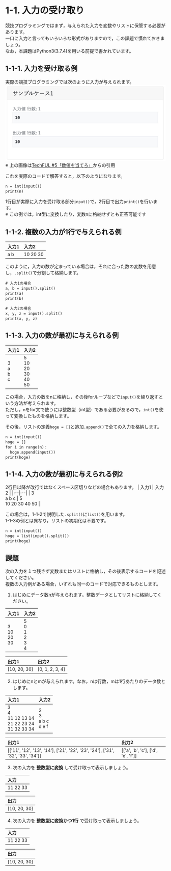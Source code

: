 # 1-1. 入力の受け取り
競技プログラミングではまず，与えられた入力を変数やリストに保管する必要があります。  
一口に入力と言ってもいろいろな形式がありますので，この課題で慣れておきましょう。  
なお，本課題はPython3(3.7.4)を用いる前提で書かれています。

## 1-1-1. 入力を受け取る例
実際の競技プログラミングでは次のように入力が与えられます。  
![TechFULの課題画面](img/1-1-1.jpg "1-1-1-1.jpg")  
※ 上の画像は[TechFUL #5「数値を当てろ」](https://techful-programming.com/user/skill/problem/coding/5)からの引用  

これを実際のコードで解答すると，以下のようになります。   
```Python3
n = int(input())
print(n)
```
1行目が実際に入力を受け取る部分`input()`で，2行目で出力`print()`を行います。  
※ この例では，int型に変換したり，変数nに格納せずとも正答可能です  

## 1-1-2. 複数の入力が1行で与えられる例
| 入力1 | 入力2 |
|:--|:--|
| a b | 10 20 30 |

このように，入力の数が定まっている場合は，それに合った数の変数を用意し，`.split()`で分割して格納します。
```Python3
# 入力1の場合
a, b = input().split()
print(a)
print(b)
```

```Python3
# 入力2の場合
x, y, z = input().split()
print(x, y, z)
```


## 1-1-3. 入力の数が最初に与えられる例
| 入力1 | 入力2 |
|:--|:--|
| 3 <br> a <br> b <br> c | 5 <br> 10 <br> 20 <br> 30 <br> 40 <br> 50 |

この場合，入力の数をnに格納し，その後forループなどで`input()`を繰り返すという方法が考えられます。   
ただし，`n`をfor文で使うには整数型（int型）である必要があるので，`int()`を使って変換したものを格納します。  

その後，リストの定義`hoge = []`と追加`.append()`で全ての入力を格納します。　　
```Python3
n = int(input())
hoge = []
for i in range(n):
  hoge.append(input())
print(hoge)
```

## 1-1-4. 入力の数が最初に与えられる例2
2行目以降が改行ではなくスペース区切りなどの場合もあります。
| 入力1 | 入力2 |
|:--|:--|
| 3 <br> a b c | 5 <br> 10 20 30 40 50 |

この場合は，1-1-2で説明した`.split()`に`list()`を用います。  
1-1-3の例とは異なり，リストの初期化は不要です。  
```Python3
n = int(input())
hoge = list(input().split())
print(hoge)
```


## 課題
次の入力を１つ残さず変数またはリストに格納し，その後表示するコードを記述してください。  
複数の入力例がある場合，いずれも同一のコードで対応できるものとします。  


1. はじめにデータ数nが与えられます。整数データとしてリストに格納してください。

| 入力1 | 入力2 |
|:--|:--|
| 3 <br> 10 <br> 20 <br> 30 | 5 <br> 0 <br> 1 <br> 2 <br> 3 <br> 4 |

| 出力1 | 出力2 |
|:--|:--|
| [10, 20, 30] | [0, 1, 2, 3, 4] |


2. はじめにnとmが与えられます。なお，nは行数，mは1行あたりのデータ数とします。

| 入力1 | 入力2 |
|:--|:--|
| 3 <br> 4 <br> 11 12 13 14 <br> 21 22 23 24 <br> 31 32 33 34 <br> | 2 <br> 3 <br> a b c <br> d e f |

| 出力1 | 出力2 |
|:--|:--|
| [['11', '12', '13', '14'], ['21', '22', '23', '24'], ['31', '32', '33', '34']] | [['a', 'b', 'c'], ['d', 'e', 'f']] |


3. 次の入力を **整数型に変換** して受け取って表示しましょう。

| 入力 |
|:--|
| 11 22 33 |

| 出力 |
|:--|
| [10, 20, 30] |


4. 次の入力を **整数型に変換かつ1行** で受け取って表示しましょう。

| 入力 |
|:--|
| 11 22 33 |

| 出力 |
|:--|
| [10, 20, 30] |

